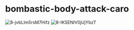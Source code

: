 # bombastic-body-attack-caro
![8-jvbLlm5rsM7Hifz](https://user-images.githubusercontent.com/63075579/225981667-05595b34-85d7-4fe4-986a-2f4c844a71ca.png)
![8-IKSENlV0jUjYbzT](https://user-images.githubusercontent.com/63075579/225981716-140086da-dd83-4c75-b9a7-b6b7ce091427.png)
